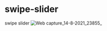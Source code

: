 # swipe-slider
swipe slider
![Web capture_14-8-2021_23855_](https://user-images.githubusercontent.com/74392722/129455778-057550b0-0bec-4fc9-a6bf-3ed7e91f54c9.jpeg)
